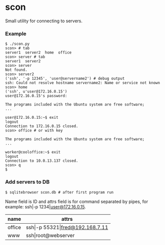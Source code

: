 scon
====

Small utility for connecting to servers.

### Example
```
$ ./scon.py
scon> # tab
server1  server2  home  office
scon> server # tab
server1  server2  
scon> server
Not found.
scon> server2
('ssh', '-p 12345', 'user@servername2') # debug output
ssh: Could not resolve hostname servername2: Name or service not known
scon> home
('ssh', u'user@172.16.0.15')
user@172.16.0.15's password:

The programs included with the Ubuntu system are free software;
...

user@172.16.0.15:~$ exit
logout
Connection to 172.16.0.15 closed.
scon> office # or with key

The programs included with the Ubuntu system are free software;
...

worker@cooloffice:~$ exit
logout
Connection to 10.0.13.137 closed.
scon> q
$
```

### Add servers to DB
```
$ sqlitebrowser scon.db # after first program run
```
Name field is ID and attrs field is for command separated by pipes, for example: ssh|-p 1234|user@172.16.0.15.

name | attrs
---|---
office | ssh&#124;-p 55321&#124;fred@192.168.7.11
www | ssh&#124;root@webserver

